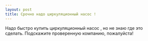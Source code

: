 ```yaml
---
layout: post 
title: Срочно надо циркуляционный насос ! 
--- 
```

Надо быстро купить циркуляционный насос , но не знаю где это сделать. Подскажите проверенную компанию, пожалуйста!